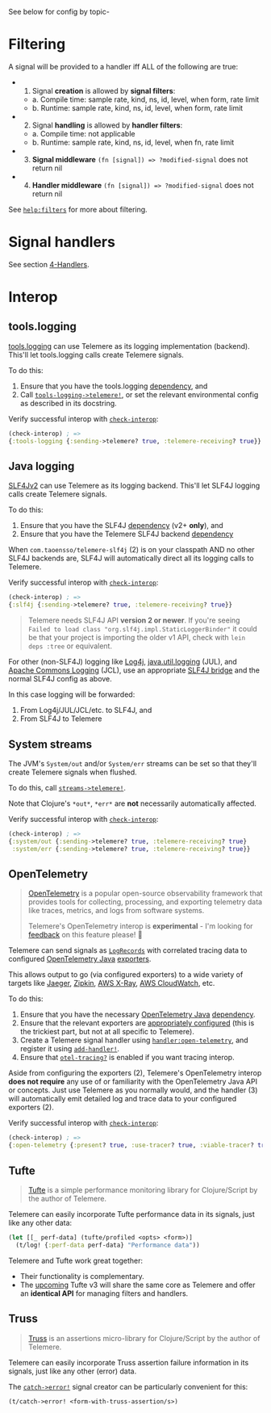 See below for config by topic-

# Filtering

A signal will be provided to a handler iff ALL of the following are true:

- 1. Signal **creation** is allowed by **signal filters**:
	- a. Compile time: sample rate, kind, ns, id, level, when form, rate limit
	- b. Runtime: sample rate, kind, ns, id, level, when form, rate limit
	  
- 2. Signal **handling** is allowed by **handler filters**:
	- a. Compile time: not applicable
	- b. Runtime: sample rate, kind, ns, id, level, when fn, rate limit
	  
- 3. **Signal middleware** `(fn [signal]) => ?modified-signal` does not return nil
- 4. **Handler middleware** `(fn [signal]) => ?modified-signal` does not return nil

See [`help:filters`](https://cljdoc.org/d/com.taoensso/telemere/CURRENT/api/taoensso.telemere#help:filters) for more about filtering.

# Signal handlers

See section [4-Handlers](./4-Handlers).

# Interop

## tools.logging

[tools.logging](https://github.com/clojure/tools.logging) can use Telemere as its logging implementation (backend). This'll let tools.logging calls create Telemere signals.

To do this:

1. Ensure that you have the tools.logging [dependency](https://mvnrepository.com/artifact/org.clojure/tools.logging), and
2. Call [`tools-logging->telemere!`](https://cljdoc.org/d/com.taoensso/telemere/CURRENT/api/taoensso.telemere.tools-logging#tools-logging-%3Etelemere!), or set the relevant environmental config as described in its docstring.

Verify successful interop with [`check-interop`](https://cljdoc.org/d/com.taoensso/telemere/CURRENT/api/taoensso.telemere#check-interop):

```clojure
(check-interop) ; =>
{:tools-logging {:sending->telemere? true, :telemere-receiving? true}}
```

## Java logging

[SLF4Jv2](https://www.slf4j.org/) can use Telemere as its logging backend. This'll let SLF4J logging calls create Telemere signals.

To do this:

1. Ensure that you have the SLF4J [dependency](https://mvnrepository.com/artifact/org.slf4j/slf4j-api) (v2+ **only**), and
2. Ensure that you have the Telemere SLF4J backend [dependency](https://clojars.org/com.taoensso/telemere-slf4j)

When `com.taoensso/telemere-slf4j` (2) is on your classpath AND no other SLF4J backends are, SLF4J will automatically direct all its logging calls to Telemere.

Verify successful interop with [`check-interop`](https://cljdoc.org/d/com.taoensso/telemere/CURRENT/api/taoensso.telemere#check-interop):

```clojure
(check-interop) ; =>
{:slf4j {:sending->telemere? true, :telemere-receiving? true}}
```

> Telemere needs SLF4J API **version 2 or newer**. If you're seeing `Failed to load class "org.slf4j.impl.StaticLoggerBinder"` it could be that your project is importing the older v1 API, check with `lein deps :tree` or equivalent.

For other (non-SLF4J) logging like [Log4j](https://logging.apache.org/log4j/2.x/), [java.util.logging](https://docs.oracle.com/javase/8/docs/api/java/util/logging/package-summary.html) (JUL), and [Apache Commons Logging](https://commons.apache.org/proper/commons-logging/) (JCL), use an appropriate [SLF4J bridge](https://www.slf4j.org/legacy.html) and the normal SLF4J config as above.

In this case logging will be forwarded:

1. From Log4j/JUL/JCL/etc. to SLF4J, and
2. From SLF4J to Telemere

## System streams

The JVM's `System/out` and/or `System/err` streams can be set so that they'll create Telemere signals when flushed.

To do this, call [`streams->telemere!`](https://cljdoc.org/d/com.taoensso/telemere/CURRENT/api/taoensso.telemere#streams-%3Etelemere!).

Note that Clojure's `*out*`, `*err*` are **not** necessarily automatically affected.

Verify successful interop with [`check-interop`](https://cljdoc.org/d/com.taoensso/telemere/CURRENT/api/taoensso.telemere#check-interop):

```clojure
(check-interop) ; =>
{:system/out {:sending->telemere? true, :telemere-receiving? true}
 :system/err {:sending->telemere? true, :telemere-receiving? true}}
```

## OpenTelemetry

> [OpenTelemetry](https://opentelemetry.io/) is a popular open-source observability framework that provides tools for collecting, processing, and exporting telemetry data like traces, metrics, and logs from software systems.
> 
> Telemere's OpenTelemetry interop is **experimental** - I'm looking for [feedback](https://www.taoensso.com/telemere/slack) on this feature please! 🙏

Telemere can send signals as [`LogRecords`](https://opentelemetry.io/docs/specs/otel/logs/data-model/) with correlated tracing data to configured [OpenTelemetry Java](https://github.com/open-telemetry/opentelemetry-java) [exporters](https://opentelemetry.io/docs/languages/java/exporters/).

This allows output to go (via configured exporters) to a wide variety of targets like [Jaeger](https://www.jaegertracing.io/), [Zipkin](https://zipkin.io/), [AWS X-Ray](https://aws.amazon.com/xray/), [AWS CloudWatch](https://aws.amazon.com/cloudwatch/), etc.

To do this:

1. Ensure that you have the necessary [OpenTelemetry Java](https://github.com/open-telemetry/opentelemetry-java) [dependency](https://mvnrepository.com/artifact/io.opentelemetry/opentelemetry-api).
2. Ensure that the relevant exporters are [appropriately configured](https://opentelemetry.io/docs/languages/java/configuration/) (this is the trickiest part, but not at all specific to Telemere).
3. Create a Telemere signal handler using [`handler:open-telemetry`](https://cljdoc.org/d/com.taoensso/telemere/CURRENT/api/taoensso.telemere.open-telemetry#handler:open-telemetry), and register it using [`add-handler!`](https://cljdoc.org/d/com.taoensso/telemere/CURRENT/api/taoensso.telemere#add-handler!).
4. Ensure that [`otel-tracing?`](https://cljdoc.org/d/com.taoensso/telemere/CURRENT/api/taoensso.telemere#otel-tracing?) is enabled if you want tracing interop.

Aside from configuring the exporters (2), Telemere's OpenTelemetry interop **does not require** any use of or familiarity with the OpenTelemetry Java API or concepts. Just use Telemere as you normally would, and the handler (3) will automatically emit detailed log and trace data to your configured exporters (2).

Verify successful interop with [`check-interop`](https://cljdoc.org/d/com.taoensso/telemere/CURRENT/api/taoensso.telemere#check-interop):

```clojure
(check-interop) ; =>
{:open-telemetry {:present? true, :use-tracer? true, :viable-tracer? true}}
```

## Tufte

> [Tufte](https://www.taoensso.com/tufte) is a simple performance monitoring library for Clojure/Script by the author of Telemere.

Telemere can easily incorporate Tufte performance data in its signals, just like any other data:

```clojure
(let [[_ perf-data] (tufte/profiled <opts> <form>)]
  (t/log! {:perf-data perf-data} "Performance data"))
```

Telemere and Tufte work great together:

- Their functionality is complementary.
- The [upcoming](https://www.taoensso.com/roadmap) Tufte v3 will share the same core as Telemere and offer an **identical API** for managing filters and handlers.

## Truss

> [Truss](https://www.taoensso.com/truss) is an assertions micro-library for Clojure/Script by the author of Telemere.

Telemere can easily incorporate Truss assertion failure information in its signals, just like any other (error) data.

The [`catch->error!`](https://cljdoc.org/d/com.taoensso/telemere/CURRENT/api/taoensso.telemere#catch-%3Eerror!) signal creator can be particularly convenient for this:

```clojure
(t/catch->error! <form-with-truss-assertion/s>)
```
